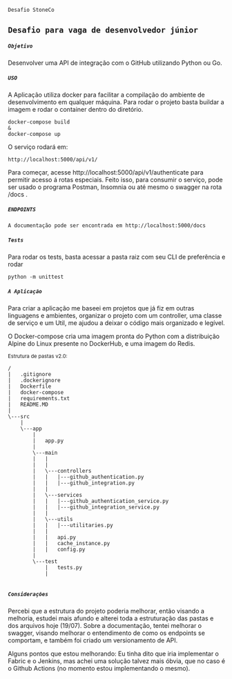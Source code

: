 `Desafio StoneCo`

`Desafio para vaga de desenvolvedor júnior`
------------------------------

##### `Objetivo`
Desenvolver uma API de integração com o GitHub utilizando Python ou Go.

##### `USO`
A Aplicação utiliza docker para facilitar a compilação do ambiente de desenvolvimento em qualquer máquina. Para rodar o projeto basta buildar a imagem e rodar o container dentro do diretório.

```docker
docker-compose build
&
docker-compose up
`````

O serviço rodará em:
````
http://localhost:5000/api/v1/
````
Para começar, acesse http://localhost:5000/api/v1/authenticate para permitir acesso á rotas especiais.
Feito isso, para consumir o serviço, pode ser usado o programa Postman, Insomnia ou até mesmo o swagger na rota /docs .

##### ```ENDPOINTS```

```
A documentação pode ser encontrada em http://localhost:5000/docs
```


##### ```Tests```
Para rodar os tests, basta acessar a pasta raiz com seu CLI de preferência e rodar
```
python -m unittest
`````

##### ``A Aplicação``
Para criar a aplicação me baseei em projetos que já fiz em outras linguagens e ambientes, organizar o projeto com um controller, uma classe de serviço e um Util, me ajudou a deixar o código mais organizado e legível.

O Docker-compose cria uma imagem pronta do Python com a distribuição Alpine do Linux presente no DockerHub, e uma imagem do Redis.


<small>Estrutura de pastas v2.0:</small>
````````
/
|   .gitignore
|   .dockerignore
|   Dockerfile
|   docker-compose
|   requirements.txt
|   README.MD
|   
\---src
    |   
    \---app
        |
        |   app.py
        |   
        \---main        
        |   |   
        |   |
        |   \---controllers
        |   |   |---github_authentication.py
        |   |   |---github_integration.py
        |   |          
        |   \---services
        |   |   |---github_authentication_service.py
        |   |   |---github_integration_service.py
        |   |
        |   \---utils
        |   |   |---utilitaries.py  
        |   |
        |   |   api.py
        |   |   cache_instance.py
        |   |   config.py
        |   
        \---test       
            |   tests.py 
            | 
      

````````            
##### ``Considerações``
Percebi que a estrutura do projeto poderia melhorar, então visando a melhoria, estudei mais afundo e alterei toda a estruturação das pastas e dos arquivos hoje (19/07).
Sobre a documentação, tentei melhorar o swagger, visando melhorar o entendimento de como os endpoints se comportam, e também foi criado um versionamento de API.


Alguns pontos que estou melhorando: 
Eu tinha dito que iria implementar o Fabric e o Jenkins, mas achei uma solução talvez mais óbvia, que no caso é o Github Actions (no momento estou implementando o mesmo).




